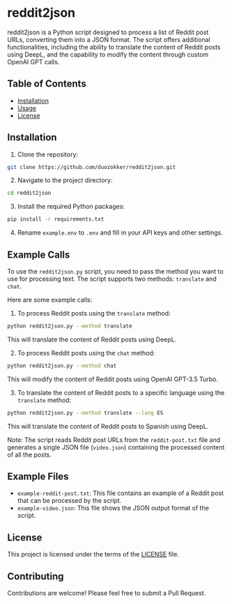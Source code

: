 # reddit2json

reddit2json is a Python script designed to process a list of Reddit post URLs, converting them into a JSON format. The script offers additional functionalities, including the ability to translate the content of Reddit posts using DeepL, and the capability to modify the content through custom OpenAI GPT calls.

## Table of Contents

- [Installation](#installation)
- [Usage](#usage)
- [License](#license)

## Installation

1. Clone the repository:
```sh
git clone https://github.com/duozokker/reddit2json.git
```
2. Navigate to the project directory:
```sh
cd reddit2json
```
3. Install the required Python packages:
```sh
pip install -r requirements.txt
```
4. Rename `example.env` to `.env` and fill in your API keys and other settings.


## Example Calls

To use the `reddit2json.py` script, you need to pass the method you want to use for processing text. The script supports two methods: `translate` and `chat`.

Here are some example calls:

1. To process Reddit posts using the `translate` method:

```sh
python reddit2json.py --method translate
```

This will translate the content of Reddit posts using DeepL.

2. To process Reddit posts using the `chat` method:

```sh
python reddit2json.py --method chat
```

This will modify the content of Reddit posts using OpenAI GPT-3.5 Turbo.

3. To translate the content of Reddit posts to a specific language using the `translate` method:

```sh
python reddit2json.py --method translate --lang ES
```

This will translate the content of Reddit posts to Spanish using DeepL.

Note: The script reads Reddit post URLs from the `reddit-post.txt` file and generates a single JSON file (`video.json`) containing the processed content of all the posts.

## Example Files

- `example-reddit-post.txt`: This file contains an example of a Reddit post that can be processed by the script.
- `example-video.json`: This file shows the JSON output format of the script.

## License

This project is licensed under the terms of the [LICENSE](LICENSE) file.

## Contributing

Contributions are welcome! Please feel free to submit a Pull Request.
